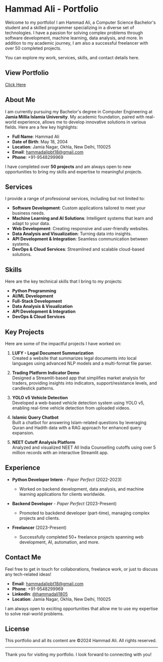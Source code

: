 # Hammad Ali - Portfolio

Welcome to my portfolio! I am Hammad Ali, a Computer Science Bachelor's student and a skilled programmer specializing in a diverse set of technologies. I have a passion for solving complex problems through software development, machine learning, data analysis, and more. In addition to my academic journey, I am also a successful freelancer with over 50 completed projects.

You can explore my work, services, skills, and contact details here.

## View Portfolio
[Click Here](https://hammadali1805.github.io/portfolio)

## About Me

I am currently pursuing my Bachelor's degree in Computer Engineering at **Jamia Millia Islamia University**. My academic foundation, paired with real-world experience, allows me to develop innovative solutions in various fields. Here are a few key highlights:

- **Full Name**: Hammad Ali
- **Date of Birth**: May 18, 2004
- **Location**: Jamia Nagar, Okhla, New Delhi, 110025
- **Email**: hammadalipbt18@gmail.com
- **Phone**: +91-9548299969

I have completed over **50 projects** and am always open to new opportunities to bring my skills and expertise to meaningful projects.

## Services

I provide a range of professional services, including but not limited to:

- **Software Development**: Custom applications tailored to meet your business needs.
- **Machine Learning and AI Solutions**: Intelligent systems that learn and adapt to your data.
- **Web Development**: Creating responsive and user-friendly websites.
- **Data Analysis and Visualization**: Turning data into insights.
- **API Development & Integration**: Seamless communication between systems.
- **DevOps & Cloud Services**: Streamlined and scalable cloud-based solutions.

## Skills

Here are the key technical skills that I bring to my projects:

- **Python Programming**
- **AI/ML Development**
- **Full-Stack Development**
- **Data Analysis & Visualization**
- **API Development & Integration**
- **DevOps & Cloud Services**

## Key Projects

Here are some of the impactful projects I have worked on:

1. **LUFY - Legal Document Summarization**  
   Created a website that summarizes legal documents into local languages using advanced NLP models and a multi-format file parser.

5. **Trading Platform Indicator Demo**  
   Designed a Streamlit-based app that simplifies market analysis for traders, providing insights into indicators, support/resistance levels, and candlestick patterns.

2. **YOLO v5 Vehicle Detection**  
   Developed a web-based vehicle detection system using YOLO v5, enabling real-time vehicle detection from uploaded videos.

4. **Islamic Query Chatbot**  
   Built a chatbot for answering Islam-related questions by leveraging Quran and Hadith data with a RAG approach for enhanced query expansion.
   
1. **NEET Cutoff Analysis Platform**  
   Analyzed and visualized NEET All India Counselling cutoffs using over 5 million records with an interactive Streamlit app.


## Experience

- **Python Developer Intern** - *Paper Perfect* (2022-2023)
  - Worked on backend development, data analysis, and machine learning applications for clients worldwide.
  
- **Backend Developer** - *Paper Perfect* (2023-Present)
  - Promoted to backdend developer (part-time), managing complex projects and clients.
  
- **Freelancer** (2023-Present)
  - Successfully completed 50+ freelance projects spanning web development, AI, automation, and more.

## Contact Me

Feel free to get in touch for collaborations, freelance work, or just to discuss any tech-related ideas!

- **Email**: [hammadalipbt18@gmail.com](mailto:hammadalipbt18@gmail.com)
- **Phone**: +91-9548299969
- **LinkedIn**: [@hammadali1805](https://www.linkedin.com/in/hammadali1805)
- **Location**: Jamia Nagar, Okhla, New Delhi, 110025

I am always open to exciting opportunities that allow me to use my expertise to solve real-world problems.

## License

This portfolio and all its content are ©2024 Hammad Ali. All rights reserved.

---

Thank you for visiting my portfolio. I look forward to connecting with you!

